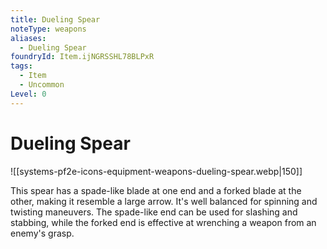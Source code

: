 ```yaml
---
title: Dueling Spear
noteType: weapons
aliases:
  - Dueling Spear
foundryId: Item.ijNGRSSHL78BLPxR
tags:
  - Item
  - Uncommon
Level: 0
---
```


# Dueling Spear
![[systems-pf2e-icons-equipment-weapons-dueling-spear.webp|150]]

This spear has a spade-like blade at one end and a forked blade at the other, making it resemble a large arrow. It's well balanced for spinning and twisting maneuvers. The spade-like end can be used for slashing and stabbing, while the forked end is effective at wrenching a weapon from an enemy's grasp.

